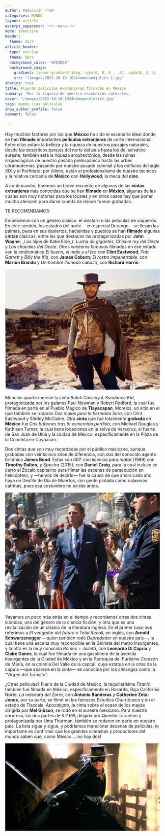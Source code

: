 ```yaml
---
author: Redacción TYSM
categories: MUNDO
layout: article
excerpt_separator: "<!--more-->"
mode: immersive
header:
  theme: dark
article_header:
  type: overlay
  theme: dark
  background_color: "#203028"
  background_image:
    gradient: linear-gradient(1deg, rgba(0, 0, 0 , .7), rgba(8, 3, 8, .9))
    src: "/images/2022-10-10-1024romeoandjuliet-1.jpg"
sharing: true
title: Algunas películas extranjeras filmadas en México
summary: 'Por la riqueza de nuestro escenarios naturales, '
cover: "/images/2022-10-10-1024romeoandjuliet.jpg"
tags: mundo cine peliculas
show_author_profile: false
comment: false

---
```

Hay muchos factores por los que **México** ha sido el escenario ideal donde se han **filmado** importantes **películas extranjeras** de corte internacional. Entre ellos están: la belleza y la riqueza de nuestros paisajes naturales, desde los desérticos parajes del norte del país hasta los del selvático sureste; también está la riqueza arquitectónica, desde las ruinas arqueológicas de nuestro pasada prehispánico hasta las urbes ultramodernas, pasando por nuestro pasado colonial y los edificios del siglo XIX y el Porfiriato; por último, están el profesionalismo de nuestro técnicos y la relativa cercanía de **México** con **Hollywood**, la meca del **cine**.

A continuación, haremos un breve recuento de algunas de las **cintas** **extranjeras** más conocidas que se han **filmado** en **México**, algunas de las cuales son muy notorias para los locales y en otros casos hay que poner mucha atención para darse cuenta de dónde fueron grabadas.

TE RECOMENDAMOS:

Empecemos con un género clásico: el _western_ o las películas de vaqueros. En este sentido, los estados del norte —en especial Durango— se llevan las palmas, pues en sus desiertos, haciendas y pueblos se han **filmado** algunas **cintas** clásicas, entre las que destacan las protagonizadas por **John Wayne**: _Los hijos de Katie Elde_r, _Lucha de gigantes_, _Chisum rey del Oeste_ y _Los chacales del Oeste_. Otros westerns famosos filmados en ese estado son la emblemática _El bueno, el malo y el feo_ con **Clint Eastwood**; _Patt Garrett y Billy the Kid_, con **James Coburn**; _El rostro impenetrable_, con **Marlon Brando** y _Un hombre llamado caballo_, con **Richard Harris**.

![](/images/2022-10-10-1024_goodbadugly.jpg)

Mención aparte merece la cinta _Butch Cassidy & Sundance Kid_, protagonizada por los galanes Paul Newman y Robert Redford, la cual fue filmada en parte en el Pueblo Mágico de **Tlayacapan**, Morelos, un sitio en el que también se rodaron _Dos mulas para la hermana Sara_, con Clint Eastwood y Shirley McClaine. Otra **cinta** que fue totalmente **grabada** en **México** fue _Dos bribones tras la esmeralda perdida_, con Michael Douglas y Kathleen Turner, la cual tiene locaciones en la selva de Veracruz, el fuerte de San Juan de Ulúa y la ciudad de México, específicamente en la Plaza de la Conchita en Coyoacán.

Dos cintas que son muy recordadas por el público mexicano, aunque grabadas con veinticinco años de diferencia, son dos del conocido agente británico **James Bond**. Estas son _007: con licencia para matar_ (1989) con **Timothy Dalton**, y _Spectra_ (2015), con **Daniel Craig**, para la cual incluso se cerró el Zócalo capitalino para filmar las escenas de persecución en helicóptero, y —hemos de decirlo— fue la causa de que ahora cada año haya un Desfile de Día de Muertos, con gente pintada como calaveras catrinas, pues esa costumbre no existía antes.

![](/images/2022-10-10-007spectra.jpg)

Vayamos un poco más atrás en el tiempo y recordamos otras dos cintas icónicas, una del género de la ciencia ficción, y otra que es una revitalización de un clásico de la literatura inglesa. En el primer caso nos referimos a _El vengador del futuro_ o _Total Recall_, en inglés, con **Arnold Schwarzenegger** —quien también rodó _Depredador_ en nuestro país—, la cual tiene una escena muy reconocible en la Glorieta del metro Insurgentes, y la otra es la muy conocida _Romeo + Julieta_, con **Leonardo Di Caprio** y **Claire Danes**, la cual fue filmada en una gasolinera de la avenida Insurgentes de la Ciudad de México y en la Parroquia del Purísimo Corazón de María, en la colonia Del Valle de la capital, cuya estatua en la cima de la cúpula —que aparece en la cinta— es conocida por los chilangos como la "Virgen del Tránsito".

¿Otras películas? Fuera de la Ciudad de México, la taquillerísima _Titanic_ también fue filmada en México, específicamente en Rosarito, Baja California Norte. _La máscara del Zorro_, con **Antonio Banderas** y **Catherine Zeta-Jones**, por su parte, se filmó en los famosos Estudios Churubusco y en el estado de Tlaxcala. _Apocalypto_, la cinta sobre el ocaso de los mayas dirigida por **Mel Gibson**, se rodó en el sureste mexicano. Para nuestra sorpresa, las dos partes de _Kill Bill_, dirigida por Quentin Tarantino y protagonizada por Uma Thurman, también se rodaron en parte en nuestro país. La lista sigue y sigue, y podríamos mencionar decenas de películas; lo importante es confirmar que los grandes cineastas y productores del mundo saben que, como México… ¡no hay dos!

![](/images/2022-10-11-zorro.jpg)